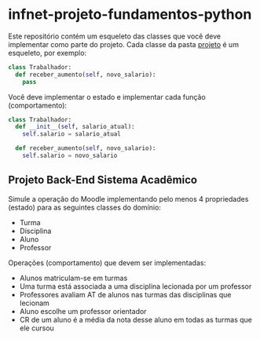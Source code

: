 # infnet-projeto-fundamentos-python

Este repositório contém um esqueleto das classes que você deve implementar como parte do projeto. Cada classe da pasta [projeto](/projeto) é um esqueleto, por exemplo:

```python
class Trabalhador:
  def receber_aumento(self, novo_salario):
    pass
```

Você deve implementar o estado e implementar cada função (comportamento):

```python
class Trabalhador:
  def __init__(self, salario_atual):
    self.salario = salario_atual

  def receber_aumento(self, novo_salario):
    self.salario = novo_salario
```

## Projeto Back-End Sistema Acadêmico

Simule a operação do Moodle implementando pelo menos 4 propriedades (estado) para as seguintes classes do domínio:

- Turma
- Disciplina
- Aluno
- Professor

Operações (comportamento) que devem ser implementadas:

- Alunos matriculam-se em turmas
- Uma turma está associada a uma disciplina lecionada por um professor
- Professores avaliam AT de alunos nas turmas das disciplinas que lecionam
- Aluno escolhe um professor orientador
- CR de um aluno é a média da nota desse aluno em todas as turmas que ele cursou
